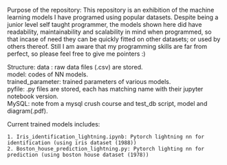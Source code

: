 Purpose of the repository:
This repository is an exhibition of the machine learning models I have programed using popular datasets. Despite being a junior level self taught programmer, the models shown here did have readability, maintainability and scalability in mind when programmed, so that incase of need they can be quickly fitted on other datasets; or used by others thereof. Still I am aware that my programming skills are far from perfect, so please feel free to give me pointers :)

Structure:
data : raw data files (.csv) are stored. <br/>
model: codes of NN models. <br/>
trained_parameter: trained parameters of various models. <br/>
pyfile: .py files are stored, each has matching name with their jupyter notebook version. <br/>
MySQL: note from a mysql crush course and test_db script, model and diagram(.pdf). <br/>

Current trained models includes:

    1. Iris_identification_lightning.ipynb: Pytorch lightning nn for identification (using iris dataset (1988))
    2. Boston_house_prediction_lightning.py: Pytorch lighting nn for prediction (using boston house dataset (1978))



